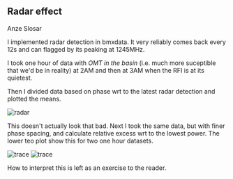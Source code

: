 
## Radar effect
Anze Slosar

I implemented radar detection in bmxdata. It very reliably comes back
every 12s and can flagged by its peaking at 1245MHz.

I took one hour of data with *OMT in the basin* (i.e. much more
suceptible that we'd be in reality) at 2AM
and then at 3AM when the RFI is at its quietest. 

Then I divided data based on phase wrt to the latest radar detection
and plotted the means.

![radar](RadarPower.png)

This doesn't actually look that bad. Next I took the same data, but
with finer phase spacing, and calculate relative excess wrt to the
lowest power. The lower teo plot show this for two one hour datasets.

![trace](dradar1.png)
![trace](dradar2.png)

How to interpret this is left as an exercise to the reader.







